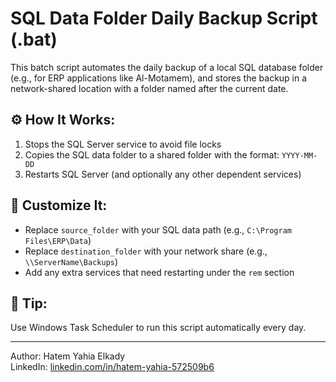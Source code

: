 # SQL Data Folder Daily Backup Script (.bat)

This batch script automates the daily backup of a local SQL database folder (e.g., for ERP applications like Al-Motamem), and stores the backup in a network-shared location with a folder named after the current date.

## ⚙️ How It Works:
1. Stops the SQL Server service to avoid file locks
2. Copies the SQL data folder to a shared folder with the format: `YYYY-MM-DD`
3. Restarts SQL Server (and optionally any other dependent services)

## 📌 Customize It:
- Replace `source_folder` with your SQL data path (e.g., `C:\Program Files\ERP\Data`)
- Replace `destination_folder` with your network share (e.g., `\\ServerName\Backups`)
- Add any extra services that need restarting under the `rem` section

## 📅 Tip:
Use Windows Task Scheduler to run this script automatically every day.

---
Author: Hatem Yahia Elkady  
LinkedIn: [linkedin.com/in/hatem-yahia-572509b6](https://www.linkedin.com/in/hatem-yahia-572509b6)
